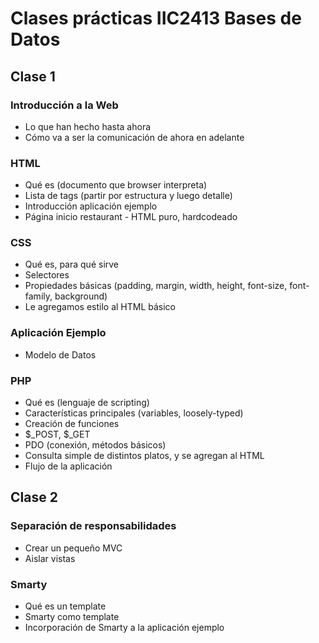 Clases prácticas IIC2413 Bases de Datos
========

## Clase 1

### Introducción a la Web
* Lo que han hecho hasta ahora
* Cómo va a ser la comunicación de ahora en adelante

### HTML
* Qué es (documento que browser interpreta)
* Lista de tags (partir por estructura y luego detalle)
* Introducción aplicación ejemplo
* Página inicio restaurant - HTML puro, hardcodeado

### CSS
* Qué es, para qué sirve
* Selectores
* Propiedades básicas (padding, margin, width, height, font-size, font-family, background)
* Le agregamos estilo al HTML básico

### Aplicación Ejemplo
* Modelo de Datos

### PHP
* Qué es (lenguaje de scripting)
* Características principales (variables, loosely-typed)
* Creación de funciones
* $_POST, $_GET
* PDO (conexión, métodos básicos)
* Consulta simple de distintos platos, y se agregan al HTML
* Flujo de la aplicación


## Clase 2

### Separación de responsabilidades
* Crear un pequeño MVC
* Aislar vistas

### Smarty
* Qué es un template
* Smarty como template
* Incorporación de Smarty a la aplicación ejemplo
